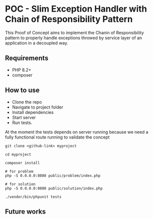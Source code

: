 # POC - Slim Exception Handler with Chain of Responsibility Pattern

This Proof of Concept aims to implement the Chanin of Responsibility pattern to properly handle exceptions throwed by service layer
of an application in a decoupled way.

## Requirements

- PHP 8.2+
- composer

## How to use

- Clone the repo
- Navigate to project folder
- Install dependencies
- Start server
- Run tests. 

At the moment the tests depends on server running because we need a fully functional route running to validate the concept

```console
git clone <github-link> myproject

cd myproject

composer install

# for problem
php -S 0.0.0.0:8080 public/problem/index.php

# for solution
php -S 0.0.0.0:8080 public/solution/index.php

./vendor/bin/phpunit tests
```



## Future works